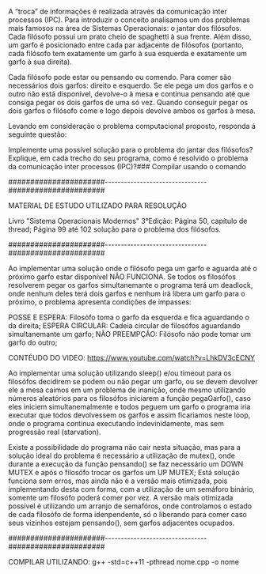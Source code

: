 A “troca” de informações é realizada através da comunicação inter processos (IPC). Para introduzir o conceito analisamos um dos problemas mais famosos na área de Sistemas Operacionais: o jantar dos filósofos.
Cada filósofo possui um prato cheio de spaghetti à sua frente. 
Além disso, um garfo é posicionado entre cada par adjacente de filósofos (portanto, cada filósofo tem exatamente um garfo à sua esquerda e exatamente um garfo à sua direita).

Cada filósofo pode estar ou pensando ou comendo. Para comer são necessários dois garfos: direito e esquerdo. 
Se ele pega um dos garfos e o outro não está disponível, devolve-o à mesa e continua pensando até que consiga pegar os dois garfos de uma só vez. 
Quando conseguir pegar os dois garfos o filósofo come e logo depois devolve ambos os garfos à mesa.

Levando em consideração o problema computacional proposto, responda á seguinte questão:

Implemente uma possível solução para o problema do jantar dos filósofos?
Explique, em cada trecho do seu programa, como é resolvido o problema da comunicação inter processos (IPC)?### Compilar usando o comando

######################--------------------------------######################

MATERIAL DE ESTUDO UTILIZADO PARA RESOLUÇÃO

Livro "Sistema Operacionais Modernos" 3°Edição:
Página 50, capítulo de thread;
Página 99 até 102 solução para o problema dos filósofos.

######################--------------------------------######################

Ao implementar uma solução onde o filósofo pega um garfo e aguarda até o próximo garfo estar disponível NÂO FUNCIONA. Se todos os filosófos resolverem pegar os garfos simultanemante o programa terá um deadlock, onde nenhum deles terá dois garfos e nenhum irá libera um garfo para o próximo, o problema apresenta condições de impasses:

POSSE E ESPERA:
  Filosófo toma o garfo da esquerda e fica aguardando o da direita;
ESPERA CIRCULAR:
  Cadeia circular de filosófos aguardando simultanemante um garfo;
NÃO PREEMPÇÃO:
  Filósofo não pode tomar um garfo do outro;

CONTÉUDO DO VIDEO: https://www.youtube.com/watch?v=LhkDV3cECNY

Ao implementar uma solução utilizando sleep() e/ou timeout para os filosófos decidirem se podem ou não pegar um garfo, ou se devem devolver ele a mesa caimos em um 
problema de inanição, onde mesmo utilizando números aleatórios para os filosófos iniciarem a função pegaGarfo(), caso eles iniciem simultanemalmente e todos peguem um garfo o programa iria executar que todos devolvessem os garfos e assim ficariamos neste loop, onde o programa continua executando indevinidamente, mas sem progressão   real (starvation).

Existe a possibilidade do programa não cair nesta situação, mas para a solução ideal do problema é necessário a utilização de mutex(), onde durante a execução da função pensando() se faz necessário um DOWN  MUTEX e após o filosófo trocar os garfos um UP MUTEX;
Está solução funciona sem erros, mas ainda não é a versão mais otimizada, pois implementando desta com forma, com a utilização de um semáforo binário, somente um filosófo poderá comer por vez.
A versão mais otimizada possível é utilizando um arranjo de semafóros, onde controlamos o estado de cada filosófo de forma idenpendente, só o liberando para comer caso seus vizinhos estejam pensando(), sem garfos adjacentes ocupados.

######################--------------------------------######################

COMPILAR UTILIZANDO:
g++ -std=c++11 -pthread nome.cpp -o nome
